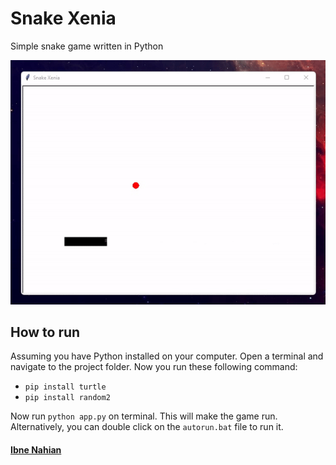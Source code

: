 # Snake Xenia

Simple snake game written in Python

![snake-xenia](https://github.com/evilprince2009/snake-xenia/blob/main/snake.gif)

## How to run

Assuming you have Python installed on your computer. Open a terminal and navigate to the project folder. Now you run these following command:

- `pip install turtle`
- `pip install random2`

Now run `python app.py` on terminal. This will make the game run.
Alternatively, you can double click on the `autorun.bat` file to run it.

#### [Ibne Nahian](https://www.facebook.com/evilprince2009/)
